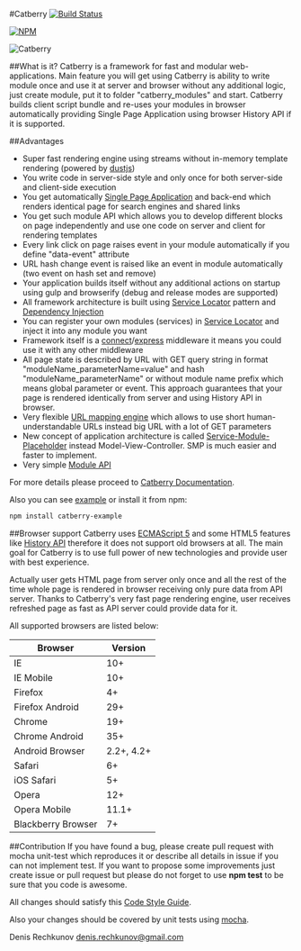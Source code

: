 #Catberry [![Build Status](https://travis-ci.org/pragmadash/catberry.png?branch=master)](https://travis-ci.org/pragmadash/catberry)

[![NPM](https://nodei.co/npm/catberry.png)](https://nodei.co/npm/catberry/)

![Catberry](https://raw.githubusercontent.com/pragmadash/catberry/master/docs/images/logo.png)

##What is it?
Catberry is a framework for fast and modular web-applications. Main feature you will get using Catberry is ability to write module once and use it at server and browser without any additional logic, just create module, put it to folder "catberry_modules" and start. Catberry builds client script bundle and re-uses your modules in browser automatically providing Single Page Application using browser History API if it is supported.

##Advantages
* Super fast rendering engine using streams without in-memory template rendering (powered by [dustjs](https://github.com/linkedin/dustjs))
* You write code in server-side style and only once for both server-side and client-side execution
* You get automatically [Single Page Application](http://en.wikipedia.org/wiki/Single_Page_Application) and back-end which renders identical page for search engines and shared links
* You get such module API which allows you to develop different blocks on page independently and use one code on server and client for rendering templates
* Every link click on page raises event in your module automatically if you define "data-event" attribute
* URL hash change event is raised like an event in module automatically (two event on hash set and remove)
* Your application builds itself without any additional actions on startup using gulp and browserify (debug and release modes are supported)
* All framework architecture is built using [Service Locator](http://en.wikipedia.org/wiki/Service_locator_pattern) pattern and [Dependency Injection](http://en.wikipedia.org/wiki/Dependency_injection)
* You can register your own modules (services) in [Service Locator](http://en.wikipedia.org/wiki/Service_locator_pattern) and inject it into any module you want
* Framework itself is a [connect](https://github.com/senchalabs/connect)/[express](https://github.com/visionmedia/express) middleware it means you could use it with any other middleware
* All page state is described by URL with GET query string in format "moduleName_parameterName=value" and hash "moduleName_parameterName" or without module name prefix which means global parameter or event. This approach guarantees that your page is rendered identically from server and using History API in browser.
* Very flexible [URL mapping engine](https://github.com/pragmadash/catberry/blob/master/docs/url-mapping.md) which allows to use short human-understandable URLs instead big URL with a lot of GET parameters
* New concept of application architecture is called [Service-Module-Placeholder](https://github.com/pragmadash/catberry/blob/master/docs/smp.md) instead Model-View-Controller. SMP is much easier and faster to implement.
* Very simple [Module API](https://github.com/pragmadash/catberry/blob/master/docs/modules.md)

For more details please proceed to [Catberry Documentation](https://github.com/pragmadash/catberry/blob/master/docs/index.md).

Also you can see [example](https://github.com/pragmadash/catberry/tree/master/example) or install it from npm:

```bash
npm install catberry-example
```

##Browser support
Catberry uses [ECMAScript 5](http://www.ecma-international.org/ecma-262/5.1/) and some HTML5 features 
like [History API](https://developer.mozilla.org/en-US/docs/Web/Guide/API/DOM/Manipulating_the_browser_history)
therefore it does not support old browsers at all.
The main goal for Catberry is to use full power of new technologies and provide user with best experience.

Actually user gets HTML page from server only once and all the rest of the time whole page is rendered in browser receiving only pure data from API server.
Thanks to Catberry's very fast page rendering engine, user receives refreshed page as fast as API server could provide data for it.

All supported browsers are listed below:

| Browser			| Version		|
|-------------------|---------------|
| IE				| 10+			|
| IE Mobile			| 10+			|
| Firefox 			| 4+			|
| Firefox Android	| 29+			|
| Chrome			| 19+			|
| Chrome Android	| 35+			|
| Android Browser	| 2.2+, 4.2+	|
| Safari			| 6+			|
| iOS Safari		| 5+			|
| Opera				| 12+			|
| Opera Mobile		| 11.1+			|
| Blackberry Browser| 7+			|

##Contribution
If you have found a bug, please create pull request with mocha unit-test which reproduces it or describe all details in issue if you can not implement test.
If you want to propose some improvements just create issue or pull request but please do not forget to use **npm test** to be sure that you code is awesome.

All changes should satisfy this [Code Style Guide](https://github.com/pragmadash/catberry/blob/master/docs/code-style.md).

Also your changes should be covered by unit tests using [mocha](https://www.npmjs.org/package/mocha).

Denis Rechkunov <denis.rechkunov@gmail.com>
